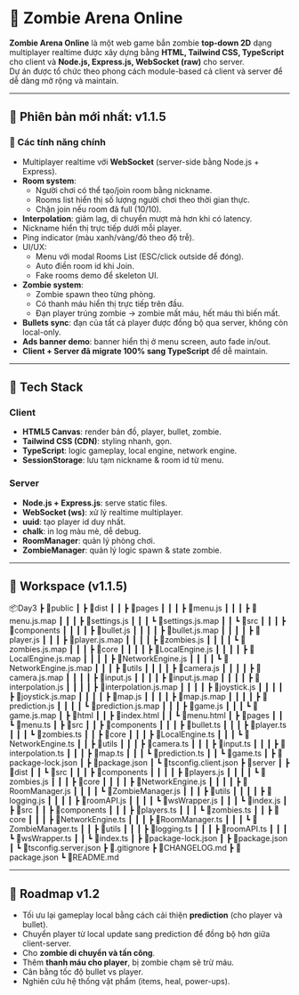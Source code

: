 # 🧟 Zombie Arena Online

**Zombie Arena Online** là một web game bắn zombie **top-down 2D** dạng multiplayer realtime được xây dựng bằng **HTML, Tailwind CSS, TypeScript** cho client và **Node.js, Express.js, WebSocket (raw)** cho server.  
Dự án được tổ chức theo phong cách module-based cả client và server để dễ dàng mở rộng và maintain.

---

## 🚀 Phiên bản mới nhất: v1.1.5

### 🔑 Các tính năng chính
- Multiplayer realtime với **WebSocket** (server-side bằng Node.js + Express).
- **Room system**:
  - Người chơi có thể tạo/join room bằng nickname.
  - Rooms list hiển thị số lượng người chơi theo thời gian thực.
  - Chặn join nếu room đã full (10/10).
- **Interpolation**: giảm lag, di chuyển mượt mà hơn khi có latency.
- Nickname hiển thị trực tiếp dưới mỗi player.
- Ping indicator (màu xanh/vàng/đỏ theo độ trễ).
- UI/UX:
  - Menu với modal Rooms List (ESC/click outside để đóng).
  - Auto điền room id khi Join.
  - Fake rooms demo để skeleton UI.
- **Zombie system**:
  - Zombie spawn theo từng phòng.
  - Có thanh máu hiển thị trực tiếp trên đầu.
  - Đạn player trúng zombie → zombie mất máu, hết máu thì biến mất.
- **Bullets sync**: đạn của tất cả player được đồng bộ qua server, không còn local-only.
- **Ads banner demo**: banner hiển thị ở menu screen, auto fade in/out.
- **Client + Server đã migrate 100% sang TypeScript** để dễ maintain.

---

## 🚀 Tech Stack

### Client
- **HTML5 Canvas**: render bản đồ, player, bullet, zombie.
- **Tailwind CSS (CDN)**: styling nhanh, gọn.
- **TypeScript**: logic gameplay, local engine, network engine.
- **SessionStorage**: lưu tạm nickname & room id từ menu.

### Server
- **Node.js + Express.js**: serve static files.
- **WebSocket (ws)**: xử lý realtime multiplayer.
- **uuid**: tạo player id duy nhất.
- **chalk**: in log màu mè, dễ debug.
- **RoomManager**: quản lý phòng chơi.
- **ZombieManager**: quản lý logic spawn & state zombie.

---

## 📂 Workspace (v1.1.5)

📦Day3
┣ 📂public
┃ ┣ 📂dist
┃ ┃ ┣ 📂pages
┃ ┃ ┃ ┣ 📜menu.js
┃ ┃ ┃ ┣ 📜menu.js.map
┃ ┃ ┃ ┣ 📜settings.js
┃ ┃ ┃ ┗ 📜settings.js.map
┃ ┃ ┗ 📂src
┃ ┃ ┃ ┣ 📂components
┃ ┃ ┃ ┃ ┣ 📜bullet.js
┃ ┃ ┃ ┃ ┣ 📜bullet.js.map
┃ ┃ ┃ ┃ ┣ 📜player.js
┃ ┃ ┃ ┣ 📜player.js.map
┃ ┃ ┃ ┃ ┣ 📜zombies.js
┃ ┃ ┃ ┃ ┗ 📜zombies.js.map
┃ ┃ ┃ ┣ 📂core
┃ ┃ ┃ ┃ ┣ 📜LocalEngine.js
┃ ┃ ┃ ┃ ┣ 📜LocalEngine.js.map
┃ ┃ ┃ ┃ ┣ 📜NetworkEngine.js
┃ ┃ ┃ ┃ ┗ 📜NetworkEngine.js.map
┃ ┃ ┃ ┣ 📂utils
┃ ┃ ┃ ┃ ┣ 📜camera.js
┃ ┃ ┃ ┃ ┣ 📜camera.js.map
┃ ┃ ┃ ┃ ┣ 📜input.js
┃ ┃ ┃ ┃ ┣ 📜input.js.map
┃ ┃ ┃ ┃ ┣ 📜interpolation.js
┃ ┃ ┃ ┃ ┣ 📜interpolation.js.map
┃ ┃ ┃ ┃ ┣ 📜joystick.js
┃ ┃ ┃ ┃ ┣ 📜joystick.js.map
┃ ┃ ┃ ┃ ┣ 📜map.js
┃ ┃ ┃ ┃ ┣ 📜map.js.map
┃ ┃ ┃ ┃ ┣ 📜prediction.js
┃ ┃ ┃ ┃ ┗ 📜prediction.js.map
┃ ┃ ┃ ┣ 📜game.js
┃ ┃ ┃ ┗ 📜game.js.map
┃ ┣ 📂html
┃ ┃ ┣ 📜index.html
┃ ┃ ┗ 📜menu.html
┃ ┣ 📂pages
┃ ┃ ┗ 📜menu.ts
┃ ┣ 📂src
┃ ┃ ┣ 📂components
┃ ┃ ┃ ┣ 📜bullet.ts
┃ ┃ ┃ ┣ 📜player.ts
┃ ┃ ┃ ┗ 📜zombies.ts
┃ ┃ ┣ 📂core
┃ ┃ ┃ ┣ 📜LocalEngine.ts
┃ ┃ ┃ ┗ 📜NetworkEngine.ts
┃ ┃ ┣ 📂utils
┃ ┃ ┃ ┣ 📜camera.ts
┃ ┃ ┃ ┣ 📜input.ts
┃ ┃ ┃ ┣ 📜interpolation.ts
┃ ┃ ┃ ┣ 📜map.ts
┃ ┃ ┃ ┗ 📜prediction.ts
┃ ┃ ┗ 📜game.ts
┃ ┣ 📜package-lock.json
┃ ┣ 📜package.json
┃ ┗ 📜tsconfig.client.json
┣ 📂server
┃ ┣ 📂dist
┃ ┃ ┗ 📂src
┃ ┃ ┃ ┣ 📂components
┃ ┃ ┃ ┃ ┣ 📜players.js
┃ ┃ ┃ ┃ ┗ 📜zombies.js
┃ ┃ ┃ ┣ 📂core
┃ ┃ ┃ ┃ ┣ 📜NetworkEngine.js
┃ ┃ ┃ ┃ ┣ 📜RoomManager.js
┃ ┃ ┃ ┃ ┗ 📜ZombieManager.js
┃ ┃ ┃ ┣ 📂utils
┃ ┃ ┃ ┃ ┣ 📜logging.js
┃ ┃ ┃ ┃ ┣ 📜roomAPI.js
┃ ┃ ┃ ┃ ┗ 📜wsWrapper.js
┃ ┃ ┃ ┗ 📜index.js
┃ ┣ 📂src
┃ ┃ ┣ 📂components
┃ ┃ ┃ ┣ 📜players.ts
┃ ┃ ┃ ┗ 📜zombies.ts
┃ ┃ ┣ 📂core
┃ ┃ ┃ ┣ 📜NetworkEngine.ts
┃ ┃ ┃ ┣ 📜RoomManager.ts
┃ ┃ ┃ ┗ 📜ZombieManager.ts
┃ ┃ ┣ 📂utils
┃ ┃ ┃ ┣ 📜logging.ts
┃ ┃ ┃ ┣ 📜roomAPI.ts
┃ ┃ ┃ ┗ 📜wsWrapper.ts
┃ ┃ ┗ 📜index.ts
┃ ┣ 📜package-lock.json
┃ ┣ 📜package.json
┃ ┗ 📜tsconfig.server.json
┣ 📜.gitignore
┣ 📜CHANGELOG.md
┣ 📜package.json
┗ 📜README.md

---

## 🧭 Roadmap v1.2
- Tối ưu lại gameplay local bằng cách cải thiện **prediction** (cho player và bullet).
- Chuyển player từ local update sang prediction để đồng bộ hơn giữa client-server.
- Cho **zombie di chuyển và tấn công**.
- Thêm **thanh máu cho player**, bị zombie chạm sẽ trừ máu.
- Cân bằng tốc độ bullet vs player.
- Nghiên cứu hệ thống vật phẩm (items, heal, power-ups).